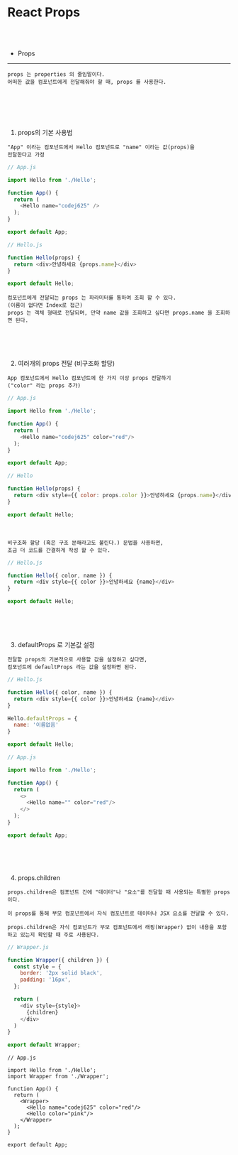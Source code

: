 # React Props

<br/>
<br/>

* Props
---

```
props 는 properties 의 줄임말이다.
어떠한 값을 컴포넌트에게 전달해줘야 할 때, props 를 사용한다.
```

<br/>
<br/>
<br/>
<br/>

1. props의 기본 사용법

```
"App" 이라는 컴포넌트에서 Hello 컴포넌트로 "name" 이라는 값(props)을
전달한다고 가정
```

```js
// App.js

import Hello from './Hello';

function App() {
  return (
    <Hello name="codej625" />
  );
}

export default App;
```

```js
// Hello.js

function Hello(props) {
  return <div>안녕하세요 {props.name}</div>
}

export default Hello;
```

```
컴포넌트에게 전달되는 props 는 파라미터를 통하여 조회 할 수 있다.
(이름이 없다면 Index로 접근)
props 는 객체 형태로 전달되며, 만약 name 값을 조회하고 싶다면 props.name 을 조회하면 된다.
```

<br/>
<br/>
<br/>

2. 여러개의 props 전달 (비구조화 할당)

```
App 컴포넌트에서 Hello 컴포넌트에 한 가지 이상 props 전달하기
("color" 라는 props 추가)
```

```js
// App.js

import Hello from './Hello';

function App() {
  return (
    <Hello name="codej625" color="red"/>
  );
}

export default App;
```

```js
// Hello

function Hello(props) {
  return <div style={{ color: props.color }}>안녕하세요 {props.name}</div>
}

export default Hello;
```

<br/>

```
비구조화 할당 (혹은 구조 분해라고도 불린다.) 문법을 사용하면,
조금 더 코드를 간결하게 작성 할 수 있다.
```

```js
// Hello.js

function Hello({ color, name }) {
  return <div style={{ color }}>안녕하세요 {name}</div>
}

export default Hello;
```

<br/>
<br/>
<br/>

3. defaultProps 로 기본값 설정

```
전달할 props의 기본적으로 사용할 값을 설정하고 싶다면,
컴포넌트에 defaultProps 라는 값을 설정하면 된다.
```

```js
// Hello.js

function Hello({ color, name }) {
  return <div style={{ color }}>안녕하세요 {name}</div>
}

Hello.defaultProps = {
  name: '이름없음'
}

export default Hello;
```

```js
// App.js

import Hello from './Hello';

function App() {
  return (
    <>
      <Hello name="" color="red"/>
    </>
  );
}

export default App;
```

<br/>
<br/>
<br/>

4. props.children

```
props.children은 컴포넌트 간에 "데이터"나 "요소"를 전달할 때 사용되는 특별한 props이다.

이 props를 통해 부모 컴포넌트에서 자식 컴포넌트로 데이터나 JSX 요소를 전달할 수 있다.

props.children은 자식 컴포넌트가 부모 컴포넌트에서 래핑(Wrapper) 없이 내용을 포함하고 있는지 확인할 때 주로 사용된다.
```

```js
// Wrapper.js

function Wrapper({ children }) {
  const style = {
    border: '2px solid black',
    padding: '16px',
  };

  return (
    <div style={style}>
      {children}
    </div>
  )
}

export default Wrapper;
```

```
// App.js

import Hello from './Hello';
import Wrapper from './Wrapper';

function App() {
  return (
    <Wrapper>
      <Hello name="codej625" color="red"/>
      <Hello color="pink"/>
    </Wrapper>
  );
}

export default App;
```
